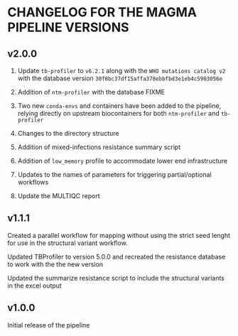 # CHANGELOG FOR THE MAGMA PIPELINE VERSIONS
<!-- https://keepachangelog.com/en/1.1.0/ -->


## v2.0.0

1. Update `tb-profiler` to `v6.2.1` along with the `WHO mutations catalog v2` with the database version `30f8bc37df15affa378ebbfbd3e1eb4c5903056e`
 
2. Addition of `ntm-profiler` with the database FIXME

3. Two new `conda-envs` and containers have been added to the pipeline, relying directly on upstream biocontainers for both `ntm-profiler` and `tb-profiler`

4. Changes to the directory structure

5. Addition of mixed-infections resistance summary script

6. Addition of `low_memory` profile to accommodate lower end infrastructure

7. Updates to the names of parameters for triggering partial/optional workflows

8. Update the MULTIQC report


## v1.1.1

Created a parallel workflow for mapping without using the strict seed lenght for use in the structural variant workflow.

Updated TBProfiler to version 5.0.0 and recreated the resistance database to work with the the new version

Updated the summarize resistance script to include the structural variants in the excel output


## v1.0.0

Initial release of the pipeline
